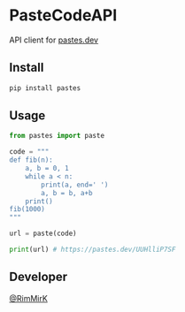 # PasteCodeAPI

API client for [pastes.dev](https://pastes.dev/)

## Install
```sh
pip install pastes
```

## Usage
```py
from pastes import paste

code = """
def fib(n):
    a, b = 0, 1
    while a < n:
        print(a, end=' ')
        a, b = b, a+b
    print()
fib(1000)
"""

url = paste(code)

print(url) # https://pastes.dev/UUHlliP7SF
```

## Developer
[@RimMirK](https://t.me/RimMirK)